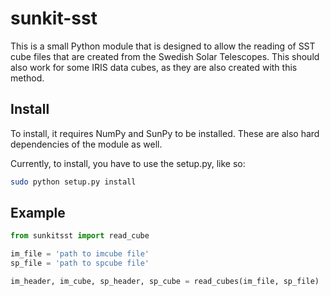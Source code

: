 sunkit-sst
==========

This is a small Python module that is designed to allow the reading of SST cube files that are created from the Swedish Solar Telescopes.
This should also work for some IRIS data cubes, as they are also created with this method.

Install
-------

To install, it requires NumPy and SunPy to be installed.
These are also hard dependencies of the module as well.

Currently, to install, you have to use the setup.py, like so:

```bash
sudo python setup.py install
```

Example
-------

```python
from sunkitsst import read_cube

im_file = 'path to imcube file'
sp_file = 'path to spcube file'

im_header, im_cube, sp_header, sp_cube = read_cubes(im_file, sp_file)

```
